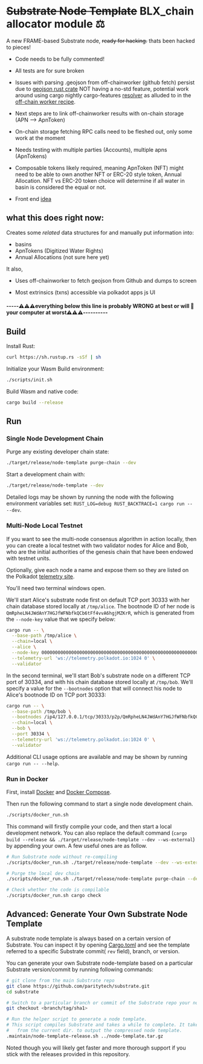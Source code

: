 # ~~Substrate Node Template~~ BLX_chain allocator module ⚖️

A new FRAME-based Substrate node, ~~ready for hacking.~~ thats been hacked to pieces!

*  Code needs to be fully commented!  

*  All tests are for sure broken  

*  Issues with parsing .geojson from off-chainworker (github fetch) persist due to [geojson rust crate](https://crates.io/crates/geojson) NOT having a no-std feature, potential work around using cargo nightly cargo-features [resolver](https://doc.rust-lang.org/nightly/cargo/reference/unstable.html?highlight=nightly#resolver) as alluded to in the [off-chain worker recipe](https://substrate.dev/recipes/3-entrees/off-chain-workers/http-json.html).  

*  Next steps are to link off-chainworker results with on-chain storage (APN --> ApnToken)  

*  On-chain storage fetching RPC calls need to be fleshed out, only some work at the moment  

*  Needs testing with multiple parties (Accounts), multiple apns (ApnTokens)

*  Composable tokens likely required, meaning ApnToken (NFT) might need to be able to own another NFT or ERC-20 style token, Annual Allocation. NFT vs ERC-20 token choice will determine if all water in basin is considered the equal or not. 

* Front end [idea](https://morioh.com/p/bf71bb815161)  
  
## what this does right now:

Creates some *related* data structures for and manually put information into:
* basins
* ApnTokens (Digitized Water Rights)
* Annual Allocations (not sure here yet)

It also, 

* Uses off-chainworker to fetch geojson from Github and dumps to screen

* Most extrinsics (txns) accessible via polkadot apps js UI 


#### -----⚠️⚠️⚠️everything below this line is probably WRONG at best or will 🧱 your computer at worst⚠️⚠️⚠️----------
## Build

Install Rust:

```bash
curl https://sh.rustup.rs -sSf | sh
```

Initialize your Wasm Build environment:

```bash
./scripts/init.sh
```

Build Wasm and native code:

```bash
cargo build --release
```

## Run

### Single Node Development Chain

Purge any existing developer chain state:

```bash
./target/release/node-template purge-chain --dev
```

Start a development chain with:

```bash
./target/release/node-template --dev
```

Detailed logs may be shown by running the node with the following environment variables set: `RUST_LOG=debug RUST_BACKTRACE=1 cargo run -- --dev`.

### Multi-Node Local Testnet

If you want to see the multi-node consensus algorithm in action locally, then you can create a local testnet with two validator nodes for Alice and Bob, who are the initial authorities of the genesis chain that have been endowed with testnet units.

Optionally, give each node a name and expose them so they are listed on the Polkadot [telemetry site](https://telemetry.polkadot.io/#/Local%20Testnet).

You'll need two terminal windows open.

We'll start Alice's substrate node first on default TCP port 30333 with her chain database stored locally at `/tmp/alice`. The bootnode ID of her node is `QmRpheLN4JWdAnY7HGJfWFNbfkQCb6tFf4vvA6hgjMZKrR`, which is generated from the `--node-key` value that we specify below:

```bash
cargo run -- \
  --base-path /tmp/alice \
  --chain=local \
  --alice \
  --node-key 0000000000000000000000000000000000000000000000000000000000000001 \
  --telemetry-url 'ws://telemetry.polkadot.io:1024 0' \
  --validator
```

In the second terminal, we'll start Bob's substrate node on a different TCP port of 30334, and with his chain database stored locally at `/tmp/bob`. We'll specify a value for the `--bootnodes` option that will connect his node to Alice's bootnode ID on TCP port 30333:

```bash
cargo run -- \
  --base-path /tmp/bob \
  --bootnodes /ip4/127.0.0.1/tcp/30333/p2p/QmRpheLN4JWdAnY7HGJfWFNbfkQCb6tFf4vvA6hgjMZKrR \
  --chain=local \
  --bob \
  --port 30334 \
  --telemetry-url 'ws://telemetry.polkadot.io:1024 0' \
  --validator
```

Additional CLI usage options are available and may be shown by running `cargo run -- --help`.

### Run in Docker

First, install [Docker](https://docs.docker.com/get-docker/) and [Docker Compose](https://docs.docker.com/compose/install/).

Then run the following command to start a single node development chain.

```bash
./scripts/docker_run.sh
```

This command will firstly compile your code, and then start a local development network. You can also replace the default command (`cargo build --release && ./target/release/node-template --dev --ws-external`) by appending your own. A few useful ones are as follow.

```bash
# Run Substrate node without re-compiling
./scripts/docker_run.sh ./target/release/node-template --dev --ws-external

# Purge the local dev chain
./scripts/docker_run.sh ./target/release/node-template purge-chain --dev

# Check whether the code is compilable
./scripts/docker_run.sh cargo check
```

## Advanced: Generate Your Own Substrate Node Template

A substrate node template is always based on a certain version of Substrate. You can inspect it by
opening [Cargo.toml](Cargo.toml) and see the template referred to a specific Substrate commit(
`rev` field), branch, or version.

You can generate your own Substrate node-template based on a particular Substrate
version/commit by running following commands:

```bash
# git clone from the main Substrate repo
git clone https://github.com/paritytech/substrate.git
cd substrate

# Switch to a particular branch or commit of the Substrate repo your node-template based on
git checkout <branch/tag/sha1>

# Run the helper script to generate a node template.
# This script compiles Substrate and takes a while to complete. It takes a relative file path
#   from the current dir. to output the compressed node template.
.maintain/node-template-release.sh ../node-template.tar.gz
```

Noted though you will likely get faster and more thorough support if you stick with the releases
provided in this repository.
